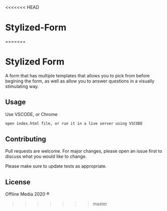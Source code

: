 <<<<<<< HEAD
# Stylized-Form
=======
# Stylized Form

A form that has multiple templates that allows you to pick from before begining the form, as well as allow you to answer
questions in a visually stimulating way.

## Usage

Use VSCODE, or Chrome

```bash
open index.html file, or run it in a live server using VSCODE
```

## Contributing
Pull requests are welcome. For major changes, please open an issue first to discuss what you would like to change.

Please make sure to update tests as appropriate.

## License
Offline Media 2020 ®
>>>>>>> master
